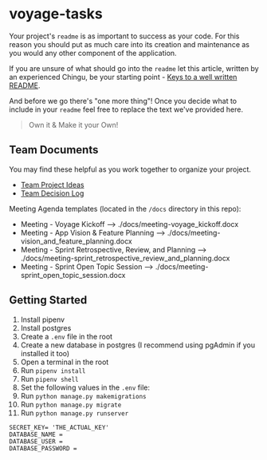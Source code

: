 # voyage-tasks

Your project's `readme` is as important to success as your code. For 
this reason you should put as much care into its creation and maintenance
as you would any other component of the application.

If you are unsure of what should go into the `readme` let this article,
written by an experienced Chingu, be your starting point - 
[Keys to a well written README](https://tinyurl.com/yk3wubft).

And before we go there's "one more thing"! Once you decide what to include
in your `readme` feel free to replace the text we've provided here.

> Own it & Make it your Own!

## Team Documents

You may find these helpful as you work together to organize your project.

- [Team Project Ideas](./docs/team_project_ideas.md)
- [Team Decision Log](./docs/team_decision_log.md)

Meeting Agenda templates (located in the `/docs` directory in this repo):

- Meeting - Voyage Kickoff --> ./docs/meeting-voyage_kickoff.docx
- Meeting - App Vision & Feature Planning --> ./docs/meeting-vision_and_feature_planning.docx
- Meeting - Sprint Retrospective, Review, and Planning --> ./docs/meeting-sprint_retrospective_review_and_planning.docx
- Meeting - Sprint Open Topic Session --> ./docs/meeting-sprint_open_topic_session.docx

## Getting Started
1. Install pipenv
2. Install postgres
3. Create a `.env` file in the root 
4. Create a new database in postgres (I recommend using pgAdmin if you installed it too)
5. Open a terminal in the root
6. Run `pipenv install`
7. Run `pipenv shell`
8. Set the following values in the `.env` file:
9. Run `python manage.py makemigrations`
10. Run `python manage.py migrate`
11. Run `python manage.py runserver`

```
SECRET_KEY= 'THE_ACTUAL_KEY'
DATABASE_NAME = 
DATABASE_USER = 
DATABASE_PASSWORD = 
```